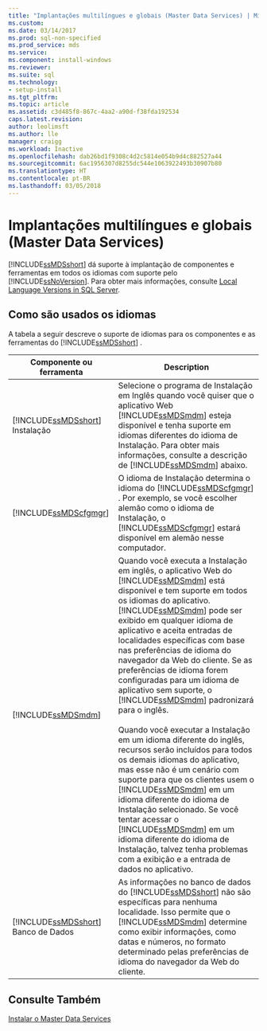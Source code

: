 ```yaml
---
title: "Implantações multilíngues e globais (Master Data Services) | Microsoft Docs"
ms.custom: 
ms.date: 03/14/2017
ms.prod: sql-non-specified
ms.prod_service: mds
ms.service: 
ms.component: install-windows
ms.reviewer: 
ms.suite: sql
ms.technology:
- setup-install
ms.tgt_pltfrm: 
ms.topic: article
ms.assetid: c3d485f8-867c-4aa2-a90d-f38fda192534
caps.latest.revision: 
author: leolimsft
ms.author: lle
manager: craigg
ms.workload: Inactive
ms.openlocfilehash: dab26bd1f9308c4d2c5814e054b9d4c882527a44
ms.sourcegitcommit: 6ac1956307d8255dc544e1063922493b30907b80
ms.translationtype: HT
ms.contentlocale: pt-BR
ms.lasthandoff: 03/05/2018
---
```

# <a name="multi-lingual-and-global-deployments-master-data-services"></a>Implantações multilíngues e globais (Master Data Services)
  [!INCLUDE[ssMDSshort](../../includes/ssmdsshort-md.md)] dá suporte à implantação de componentes e ferramentas em todos os idiomas com suporte pelo [!INCLUDE[ssNoVersion](../../includes/ssnoversion-md.md)]. Para obter mais informações, consulte [Local Language Versions in SQL Server](../../sql-server/install/local-language-versions-in-sql-server.md).  
  
## <a name="how-languages-are-used"></a>Como são usados os idiomas  
 A tabela a seguir descreve o suporte de idiomas para os componentes e as ferramentas do [!INCLUDE[ssMDSshort](../../includes/ssmdsshort-md.md)] .  
  
|Componente ou ferramenta|Description|  
|-----------------------|-----------------|  
|[!INCLUDE[ssMDSshort](../../includes/ssmdsshort-md.md)] Instalação|Selecione o programa de Instalação em Inglês quando você quiser que o aplicativo Web [!INCLUDE[ssMDSmdm](../../includes/ssmdsmdm-md.md)] esteja disponível e tenha suporte em idiomas diferentes do idioma de Instalação. Para obter mais informações, consulte a descrição de [!INCLUDE[ssMDSmdm](../../includes/ssmdsmdm-md.md)] abaixo.|  
|[!INCLUDE[ssMDScfgmgr](../../includes/ssmdscfgmgr-md.md)]|O idioma de Instalação determina o idioma do [!INCLUDE[ssMDScfgmgr](../../includes/ssmdscfgmgr-md.md)] . Por exemplo, se você escolher alemão como o idioma de Instalação, o [!INCLUDE[ssMDScfgmgr](../../includes/ssmdscfgmgr-md.md)] estará disponível em alemão nesse computador.|  
|[!INCLUDE[ssMDSmdm](../../includes/ssmdsmdm-md.md)]|Quando você executa a Instalação em inglês, o aplicativo Web do [!INCLUDE[ssMDSmdm](../../includes/ssmdsmdm-md.md)] está disponível e tem suporte em todos os idiomas do aplicativo. [!INCLUDE[ssMDSmdm](../../includes/ssmdsmdm-md.md)] pode ser exibido em qualquer idioma de aplicativo e aceita entradas de localidades específicas com base nas preferências de idioma do navegador da Web do cliente. Se as preferências de idioma forem configuradas para um idioma de aplicativo sem suporte, o [!INCLUDE[ssMDSmdm](../../includes/ssmdsmdm-md.md)] padronizará para o inglês.<br /><br /> Quando você executar a Instalação em um idioma diferente do inglês, recursos serão incluídos para todos os demais idiomas do aplicativo, mas esse não é um cenário com suporte para que os clientes usem o [!INCLUDE[ssMDSmdm](../../includes/ssmdsmdm-md.md)] em um idioma diferente do idioma de Instalação selecionado. Se você tentar acessar o [!INCLUDE[ssMDSmdm](../../includes/ssmdsmdm-md.md)] em um idioma diferente do idioma de Instalação, talvez tenha problemas com a exibição e a entrada de dados no aplicativo.|  
|[!INCLUDE[ssMDSshort](../../includes/ssmdsshort-md.md)] Banco de Dados|As informações no banco de dados do [!INCLUDE[ssMDSshort](../../includes/ssmdsshort-md.md)] não são específicas para nenhuma localidade. Isso permite que o [!INCLUDE[ssMDSmdm](../../includes/ssmdsmdm-md.md)] determine como exibir informações, como datas e números, no formato determinado pelas preferências de idioma do navegador da Web do cliente.|  
  
## <a name="see-also"></a>Consulte Também  
 [Instalar o Master Data Services](../../master-data-services/install-windows/install-master-data-services.md)  
  
  
